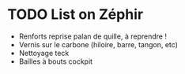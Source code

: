 # TODO List on Zéphir
- Renforts reprise palan de quille, à reprendre !
- Vernis sur le carbone (hiloire, barre, tangon, etc)
- Nettoyage teck
- Bailles à bouts cockpit
